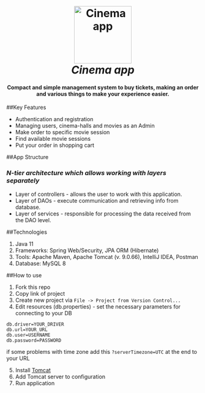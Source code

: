 <h1 align="center">
  <br>
  <a href="https://github.com/X3NON-135/my-cinema-app"><img src="E:\\Downloads\\cinema.gif" alt="Cinema app" width="150"></a>
  <br>
  <i> Cinema app </i>
  <br>
</h1>

<h4 align="center">Compact and simple management system to buy tickets, making an order and various things to make your experience easier.</h4>

##Key Features
* Authentication and registration
* Managing users, cinema-halls and movies as an Admin
* Make order to specific movie session
* Find available movie sessions
* Put your order in shopping cart

##App Structure
### _N-tier architecture which allows working with layers separately_
* Layer of controllers - allows the user to work with this application.
* Layer of DAOs - execute communication and retrieving info from database.
* Layer of services - responsible for processing the data received from the DAO level.

##Technologies
1. Java 11
2. Frameworks: Spring Web/Security, JPA ORM (Hibernate)
3. Tools: Apache Maven, Apache Tomcat (v. 9.0.66), IntelliJ IDEA, Postman
4. Database: MySQL 8

##How to use
1. Fork this repo
2. Copy link of project
3. Create new project via `File -> Project from Version Control...`
4. Edit resources (db.properties) - set the necessary parameters for connecting to your DB

```
db.driver=YOUR_DRIVER
db.url=YOUR_URL
db.user=USERNAME
db.password=PASSWORD
```
if some problems with time zone add this `?serverTimezone=UTC` at the end to your URL

5. Install [Tomcat](https://tomcat.apache.org/download-90.cgi)
6. Add Tomcat server to configuration
7. Run application